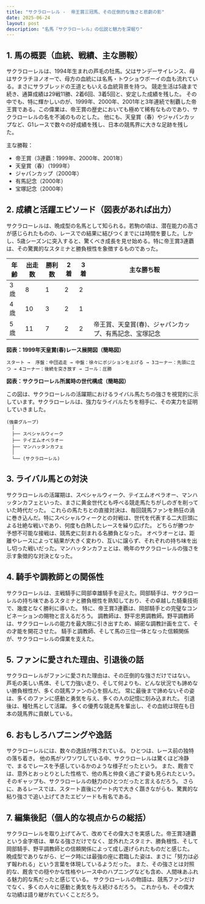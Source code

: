 ```yaml
---
title: "サクラローレル -  帝王賞三冠馬、その圧倒的な強さと悲劇の影"
date: 2025-06-24
layout: post
description: "名馬『サクラローレル』の伝説と魅力を深堀り"
---
```


## 1. 馬の概要（血統、戦績、主な勝鞍）

サクラローレルは、1994年生まれの芦毛の牡馬。父はサンデーサイレンス、母はサクラチヨノオーで、母方の血統には名馬・トウショウボーイの血も流れている。まさにサラブレッドの王道ともいえる血統背景を持つ。  競走生活は5歳まで続き、通算成績は29戦11勝、2着6回、3着5回と、安定した成績を残した。  その中でも、特に輝かしいのが、1999年、2000年、2001年と3年連続で制覇した帝王賞である。この偉業は、帝王賞の歴史においても極めて稀有なものであり、サクラローレルの名を不滅のものとした。  他にも、天皇賞（春）やジャパンカップなど、G1レースで数々の好成績を残し、日本の競馬界に大きな足跡を残した。

主な勝鞍：

* 帝王賞（3連覇：1999年、2000年、2001年）
* 天皇賞（春）（1999年）
* ジャパンカップ（2000年）
* 有馬記念（2000年）
* 宝塚記念（2000年）


## 2. 成績と活躍エピソード（図表があれば出力）

サクラローレルは、晩成型の名馬として知られる。若駒の頃は、潜在能力の高さが感じられたものの、レースでの結果に結びつくまでには時間を要した。しかし、5歳シーズンに突入すると、驚くべき成長を見せ始める。特に帝王賞3連覇は、その驚異的なスタミナと勝負根性を象徴するものであった。

| 年齢 | 出走数 | 勝利数 | 2着 | 3着 | 主な勝ち鞍 |
|---|---|---|---|---|---|
| 3歳 | 8 | 1 | 2 | 2 |  |
| 4歳 | 10 | 3 | 2 | 1 |  |
| 5歳 | 11 | 7 | 2 | 2 | 帝王賞、天皇賞(春)、ジャパンカップ、有馬記念、宝塚記念 |


**図表：1999年天皇賞(春)レース展開図（簡略図）**

```
スタート →  序盤：中団追走 → 中盤：徐々にポジションを上げる → 3コーナー：先頭に立つ → 4コーナー：後続を突き放す → ゴール：圧勝
```

**図表：サクラローレル所属時の世代構成（簡略図）**

この図は、サクラローレルの活躍期におけるライバル馬たちの強さを視覚的に示しています。サクラローレルは、強力なライバルたちを相手に、その実力を証明していきました。


```
(強豪グループ)
  │
  ├── スペシャルウィーク
  ├── テイエムオペラオー
  ├── マンハッタンカフェ
  │
  └── (サクラローレル)
```


## 3. ライバル馬との対決

サクラローレルの活躍期は、スペシャルウィーク、テイエムオペラオー、マンハッタンカフェといった、まさに黄金世代とも呼べる競走馬たちがしのぎを削っていた時代だった。  これらの馬たちとの直接対決は、毎回競馬ファンを熱狂の渦に巻き込んだ。特にスペシャルウィークとの対戦は、世代を代表する二大巨頭による壮絶な戦いであり、何度も白熱したレースを繰り広げた。  どちらが勝つか予想不可能な接戦は、競馬史に刻まれる名勝負となった。  オペラオーとは、距離やレースによって結果が大きく変わり、互いに譲らず、それぞれの持ち味を出し切った戦いだった。マンハッタンカフェとは、晩年のサクラローレルの強さを示す象徴的な対決となった。

## 4. 騎手や調教師との関係性

サクラローレルは、主戦騎手に岡部幸雄騎手を迎えた。岡部騎手は、サクラローレルの持ち味であるスタミナと勝負根性を熟知しており、その卓越した騎乗技術で、幾度となく勝利に導いた。  特に、帝王賞3連覇は、岡部騎手との完璧なコンビネーションの賜物と言えるだろう。  調教師は、野平忠男調教師。野平調教師は、サクラローレルの能力を最大限に引き出すため、綿密な調教計画を立て、その才能を開花させた。  騎手と調教師、そして馬の三位一体となった信頼関係が、サクラローレルの偉業を支えた。


## 5. ファンに愛された理由、引退後の話

サクラローレルがファンに愛された理由は、その圧倒的な強さだけではない。  芦毛の美しい馬体、そして力強い走り、そして何よりも、どんな状況でも諦めない勝負根性が、多くの競馬ファンの心を掴んだ。  常に最後まで諦めないその姿は、多くのファンに感動と勇気を与え、多くの人の記憶に刻み込まれた。  引退後は、種牡馬として活躍。  多くの優秀な競走馬を輩出し、その血統は現在も日本の競馬界に貢献している。


## 6. おもしろハプニングや逸話

サクラローレルには、数々の逸話が残されている。  ひとつは、レース前の独特の落ち着き。  他の馬がソワソワしている中、サクラローレルは驚くほど冷静で、まるでレースを予感しているかのような様子だったという。  また、厩舎では、意外とおっとりとした性格で、他の馬と仲良く過ごす姿も見られたという。  そのギャップも、サクラローレルの魅力のひとつだったと言えるだろう。  さらに、あるレースでは、スタート直後にゲート内で大きく躓きながらも、驚異的な粘り強さで追い上げてきたエピソードも有名である。


## 7. 編集後記（個人的な視点からの総括）

サクラローレルを取り上げてみて、改めてその偉大さを実感した。帝王賞3連覇という金字塔は、単なる強さだけでなく、並外れたスタミナ、勝負根性、そして岡部騎手、野平調教師との信頼関係によって成し遂げられたものだと感じた。  晩成型でありながら、ピーク時には最強の座に君臨した姿は、まさに「努力は必ず報われる」という言葉を体現しているようだった。  また、その強さとは対照的な、厩舎での穏やかな性格やレース中のハプニングなども含め、人間味あふれる魅力的な馬だったと感じている。  サクラローレルの物語は、競馬ファンだけでなく、多くの人々に感動と勇気を与え続けるだろう。  これからも、その偉大な功績は語り継がれていくことだろう。
